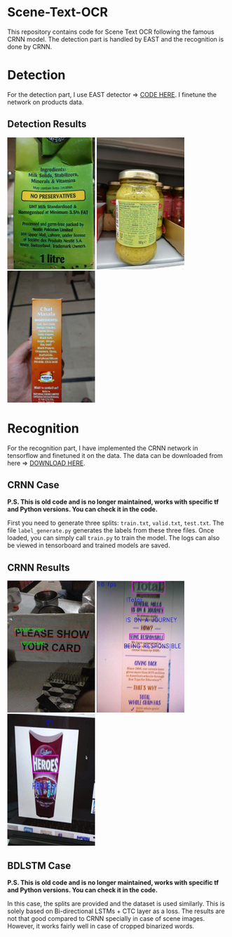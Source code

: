 # Scene-Text-OCR
This repository contains code for Scene Text OCR following the famous CRNN model. The detection part is handled by EAST and the recognition is done by CRNN.

# Detection

For the detection part, I use EAST detector => <a href="https://github.com/argman/EAST">CODE HERE</a>. I finetune the network on products data.

## Detection Results

<p float="left">
  <img src="/imgs/4.jpg" height="300" width="200" />
  <img src="/imgs/5.jpg" height="300" width="200" /> 
  <img src="/imgs/6.jpg" height="300" width="200" />
</p>

# Recognition

For the recognition part, I have implemented the CRNN network in tensorflow and finetuned it on the data. The data can be downloaded from here => <a href="https://drive.google.com/file/d/1NPF1OSsaak7oUr7Hz-w9mZj0ePLzqqPz/view?usp=sharing">DOWNLOAD HERE</a>.

## CRNN Case
<strong>P.S. This is old code and is no longer maintained, works with specific tf and Python versions. You can check it in the code.</strong>

First you need to generate three splits: ```train.txt```, ```valid.txt```, ```test.txt```. 
The file ```label_generate.py``` generates the labels from these three files. Once loaded, you can simply call ```train.py``` to train the model.
The logs can also be viewed in tensorboard and trained models are saved.

## CRNN Results

<p float="left">
  <img src="/imgs/1.jpg" height="300" width="200" />
  <img src="/imgs/2.png" height="300" width="200" /> 
  <img src="/imgs/3.png" height="300" width="200" />
</p>

## BDLSTM Case
<strong>P.S. This is old code and is no longer maintained, works with specific tf and Python versions. You can check it in the code.</strong>

In this case, the splits are provided and the dataset is used similarly. This is solely based on Bi-directional LSTMs + CTC layer as a loss. The results are not that good compared to CRNN specially in case of scene images. However, it works fairly well in case of cropped binarized words.

